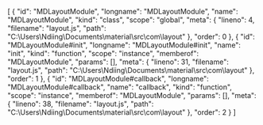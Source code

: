 [
  {
    "id": "MDLayoutModule",
    "longname": "MDLayoutModule",
    "name": "MDLayoutModule",
    "kind": "class",
    "scope": "global",
    "meta": {
      "lineno": 4,
      "filename": "layout.js",
      "path": "C:\\Users\\Ndiing\\Documents\\material\\src\\com\\layout"
    },
    "order": 0
  },
  {
    "id": "MDLayoutModule#init",
    "longname": "MDLayoutModule#init",
    "name": "init",
    "kind": "function",
    "scope": "instance",
    "memberof": "MDLayoutModule",
    "params": [],
    "meta": {
      "lineno": 31,
      "filename": "layout.js",
      "path": "C:\\Users\\Ndiing\\Documents\\material\\src\\com\\layout"
    },
    "order": 1
  },
  {
    "id": "MDLayoutModule#callback",
    "longname": "MDLayoutModule#callback",
    "name": "callback",
    "kind": "function",
    "scope": "instance",
    "memberof": "MDLayoutModule",
    "params": [],
    "meta": {
      "lineno": 38,
      "filename": "layout.js",
      "path": "C:\\Users\\Ndiing\\Documents\\material\\src\\com\\layout"
    },
    "order": 2
  }
]
